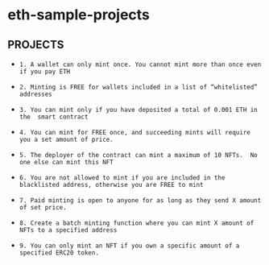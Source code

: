 # eth-sample-projects

## PROJECTS
- ```1. A wallet can only mint once. You cannot mint more than once even if you pay ETH```

- ```2. Minting is FREE for wallets included in a list of “whitelisted” addresses```

- ```3. You can mint only if you have deposited a total of 0.001 ETH in the  smart contract```

- ```4. You can mint for FREE once, and succeeding mints will require you a set amount of price.```

- ```5. The deployer of the contract can mint a maximum of 10 NFTs.  No one else can mint this NFT```

- ```6. You are not allowed to mint if you are included in the blacklisted address, otherwise you are FREE to mint```

- ```7. Paid minting is open to anyone for as long as they send X amount of set price.```

- ```8. Create a batch minting function where you can mint X amount of NFTs to a specified address```

- ```9. You can only mint an NFT if you own a specific amount of a specified ERC20 token.```